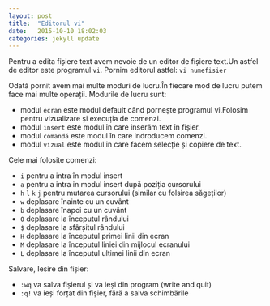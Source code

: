 ```yaml
---
layout: post
title:  "Editorul vi"
date:   2015-10-10 18:02:03
categories: jekyll update
--- 
```

 
Pentru a edita fișiere text avem nevoie de un editor de fișiere text.Un astfel de editor este programul `vi`.
Pornim editorul astfel:
 `vi numefisier`
 
Odată pornit avem mai multe moduri de lucru.În fiecare mod de lucru putem face mai multe operații.
Modurile de lucru sunt:

 * modul `ecran` este modul default când pornește programul vi.Folosim pentru vizualizare și execuția de comenzi.
 * modul `insert` este modul în care inserăm text în fișier.
 * modul `comandă` este modul în care indroducem comenzi.
 * modul `vizual` este modul în care facem selecție și copiere de text.

Cele mai folosite comenzi:

 * `i` pentru a intra în modul insert 
 * `a` pentru a intra in modul insert după poziția cursorului
 * `h` `l` `k` `j` pentru mutarea cursorului (similar cu folsirea săgeților)
 * `w` deplasare înainte cu un cuvânt
 * `b` deplasare înapoi cu un cuvânt
 * `0` deplasare la începutul rândului
 * `$` deplasare la sfârșitul rândului
 * `H` deplasare la începutul primei linii din ecran
 * `M` deplasare la începutul liniei din mijlocul ecranului
 * `L` deplasare la începutul ultimei linii din ecran

Salvare, Iesire din fișier:

 * `:wq` va salva fișierul și va ieși din program (write and quit)
 * `:q!` va ieși forțat din fișier, fără a salva schimbările 




